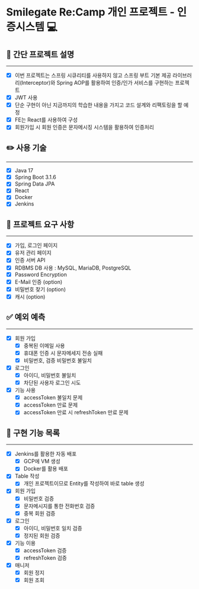 # Smilegate Re:Camp 개인 프로젝트 - 인증시스템 💻
## 💾 간단 프로젝트 설명

---
- [x] 이번 프로젝트는 스프링 시큐리티를 사용하지 않고 스프링 부트 기본 제공 라이브러리(Interceptor)와 Spring AOP를 활용하여 인증/인가 서비스를 구현하는 프로젝트
- [x] JWT 사용
- [x] 단순 구현이 아닌 지금까지의 학습한 내용을 가지고 코드 설계와 리팩토링을 할 예정
- [x] FE는 React를 사용하여 구성
- [x] 회원가입 시 회원 인증은 문자메시징 시스템을 활용하여 인증처리
## ✏️ 사용 기술

---
- [x] Java 17
- [x] Spring Boot 3.1.6
- [x] Spring Data JPA
- [x] React 
- [x] Docker
- [x] Jenkins
## 🔎 프로젝트 요구 사항

---
- [x] 가입, 로그인 페이지
- [x] 유저 관리 페이지
- [x] 인증 서버 API
- [x] RDBMS DB 사용 : MySQL, MariaDB, PostgreSQL
- [x] Password Encryption
- [x] E-Mail 인증 (option)
- [x] 비밀번호 찾기 (option)
- [x] 캐시 (option)
## ✅ 예외 예측

---
- [x] 회원 가입
  - [x] 중복된 이메일 사용
  - [x] 휴대폰 인증 시 문자메세지 전송 실패
  - [x] 비밀번호, 검증 비밀번호 불일치
- [x] 로그인
  - [x] 아이디, 비밀번호 불일치
  - [x] 차단된 사용자 로그인 시도
- [x] 기능 사용
  - [x] accessToken 불일치 문제
  - [x] accessToken 만료 문제
  - [x] accessToken 만료 시 refreshToken 만료 문제
## 🎯 구현 기능 목록

---
- [x] Jenkins를 활용한 자동 배포
  - [x] GCP에 VM 생성
  - [x] Docker를 활용 배포
- [x] Table 작성
  - [x] 개인 프로젝트이므로 Entity를 작성하여 바로 table 생성
- [x] 회원 가입
  - [x] 비밀번호 검증
  - [x] 문자메시지를 통한 전화번호 검증
  - [x] 중복 회원 검증
- [x] 로그인
  - [x] 아이디, 비밀번호 일치 검증
  - [x] 정지된 회원 검증
- [x] 기능 이용
  - [x] accessToken 검증
  - [x] refreshToken 검증
- [x] 매니저
  - [x] 회원 정지
  - [x] 회원 조회